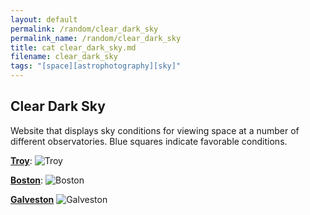 ```yaml
---
layout: default
permalink: /random/clear_dark_sky
permalink_name: /random/clear_dark_sky
title: cat clear_dark_sky.md
filename: clear_dark_sky
tags: "[space][astrophotography][sky]"
---
```

## Clear Dark Sky

Website that displays sky conditions for viewing space at a number of different observatories. Blue squares indicate favorable conditions.

[**Troy**](https://www.cleardarksky.com/c/HrchObNYkey.html):
![Troy](https://www.cleardarksky.com/c/HrchObNYcsk.gif?c=900027)

[**Boston**](https://www.cleardarksky.com/c/Bostonkey.html):
![Boston](https://www.cleardarksky.com/c/Bostoncsk.gif?c=900027)

[**Galveston**](https://www.cleardarksky.com/c/GlvtSPTXkey.html)
![Galveston](https://www.cleardarksky.com/c/GlvtSPTXcsk.gif?c=1429208)
